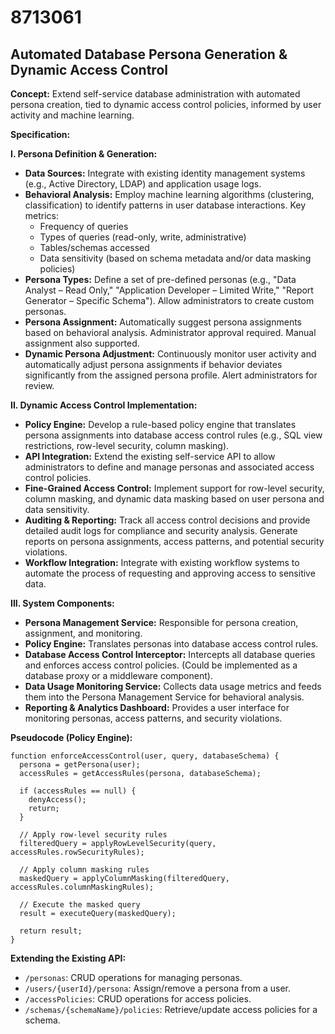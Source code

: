 # 8713061

## Automated Database Persona Generation & Dynamic Access Control

**Concept:** Extend self-service database administration with automated persona creation, tied to dynamic access control policies, informed by user activity and machine learning.

**Specification:**

**I. Persona Definition & Generation:**

*   **Data Sources:** Integrate with existing identity management systems (e.g., Active Directory, LDAP) and application usage logs.
*   **Behavioral Analysis:** Employ machine learning algorithms (clustering, classification) to identify patterns in user database interactions. Key metrics:
    *   Frequency of queries
    *   Types of queries (read-only, write, administrative)
    *   Tables/schemas accessed
    *   Data sensitivity (based on schema metadata and/or data masking policies)
*   **Persona Types:** Define a set of pre-defined personas (e.g., "Data Analyst – Read Only," "Application Developer – Limited Write," "Report Generator – Specific Schema"). Allow administrators to create custom personas.
*   **Persona Assignment:**  Automatically suggest persona assignments based on behavioral analysis. Administrator approval required. Manual assignment also supported.
*   **Dynamic Persona Adjustment:** Continuously monitor user activity and automatically adjust persona assignments if behavior deviates significantly from the assigned persona profile.  Alert administrators for review.

**II. Dynamic Access Control Implementation:**

*   **Policy Engine:** Develop a rule-based policy engine that translates persona assignments into database access control rules (e.g., SQL view restrictions, row-level security, column masking).
*   **API Integration:** Extend the existing self-service API to allow administrators to define and manage personas and associated access control policies.
*   **Fine-Grained Access Control:** Implement support for row-level security, column masking, and dynamic data masking based on user persona and data sensitivity.
*   **Auditing & Reporting:** Track all access control decisions and provide detailed audit logs for compliance and security analysis. Generate reports on persona assignments, access patterns, and potential security violations.
*   **Workflow Integration:** Integrate with existing workflow systems to automate the process of requesting and approving access to sensitive data.

**III. System Components:**

*   **Persona Management Service:**  Responsible for persona creation, assignment, and monitoring.
*   **Policy Engine:** Translates personas into database access control rules.
*   **Database Access Control Interceptor:**  Intercepts all database queries and enforces access control policies. (Could be implemented as a database proxy or a middleware component).
*   **Data Usage Monitoring Service:** Collects data usage metrics and feeds them into the Persona Management Service for behavioral analysis.
*   **Reporting & Analytics Dashboard:** Provides a user interface for monitoring personas, access patterns, and security violations.

**Pseudocode (Policy Engine):**

```
function enforceAccessControl(user, query, databaseSchema) {
  persona = getPersona(user);
  accessRules = getAccessRules(persona, databaseSchema);

  if (accessRules == null) {
    denyAccess();
    return;
  }

  // Apply row-level security rules
  filteredQuery = applyRowLevelSecurity(query, accessRules.rowSecurityRules);

  // Apply column masking rules
  maskedQuery = applyColumnMasking(filteredQuery, accessRules.columnMaskingRules);

  // Execute the masked query
  result = executeQuery(maskedQuery);

  return result;
}
```

**Extending the Existing API:**

*   `/personas`:  CRUD operations for managing personas.
*   `/users/{userId}/persona`:  Assign/remove a persona from a user.
*   `/accessPolicies`: CRUD operations for access policies.
*   `/schemas/{schemaName}/policies`:  Retrieve/update access policies for a schema.